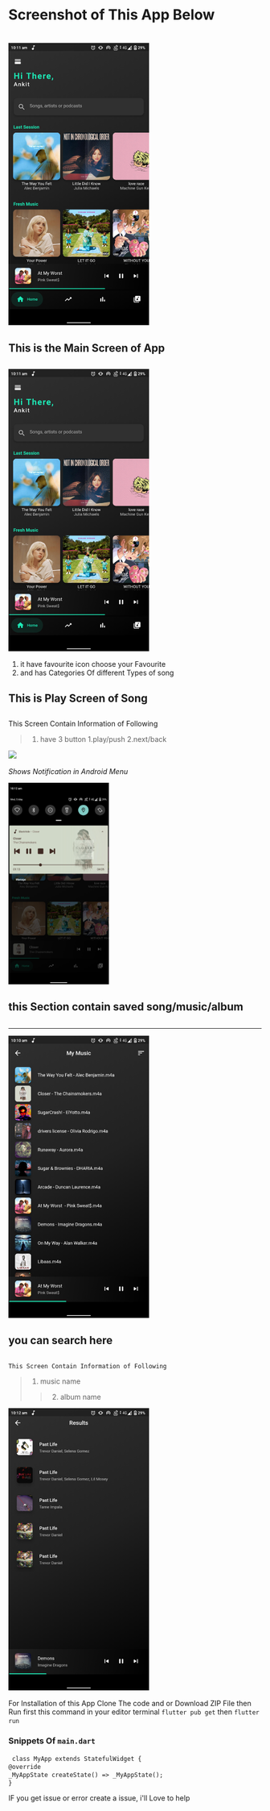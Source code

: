 # Screenshot of This App Below <h1>
   
   <img src="https://github.com/VINITRAJ5/Flutter-Music_Player/blob/master/Screenshots/home.png" width="280">

## This is the Main Screen of App <h2>
   
<img src="https://github.com/VINITRAJ5/Flutter-Music_Player/blob/master/Screenshots/home.png" width="280">

 1. it have favourite icon choose your Favourite
   1. and has Categories Of different Types of song
   
  ## This is Play Screen of Song <h2> 
   This Screen Contain Information of Following

> 1.  have 3 button 1.play/push 2.next/back
   
<img src="https://github.com/VINITRAJ5/Flutter-Music_Player/blob/master/Screenshots/play" width="280">

 *Shows Notification in Android Menu*   
   
<img src="https://github.com/VINITRAJ5/Flutter-Music_Player/blob/master/Screenshots/notification.png" width="200">
   
  ## this Section contain saved song/music/album<h2>
   ****

<img src="https://github.com/VINITRAJ5/Flutter-Music_Player/blob/master/Screenshots/mymusic.png" width="280">

 ## you can search here <h2>
    This Screen Contain Information of Following
> 1.  music name
   >> 2. album name
   
<img src="https://github.com/VINITRAJ5/Flutter-Music_Player/blob/master/Screenshots/search.png" width="280">

 
 For Installation of this App 
   Clone The code and or Download ZIP File
   then Run first this command in your editor terminal `flutter pub get` then  `flutter run`
   
### Snippets Of `main.dart`
 
  ```
   class MyApp extends StatefulWidget {
  @override
  _MyAppState createState() => _MyAppState();
}
  
```
  
  IF you get issue or error  create a issue, i'll Love to help
   
